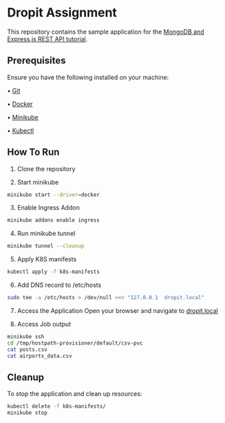 # Dropit Assignment

This repository contains the sample application for the [MongoDB and Express.js REST API tutorial](https://www.mongodb.com/languages/express-mongodb-rest-api-tutorial).


## Prerequisites

Ensure you have the following installed on your machine:

•   [Git](https://git-scm.com/downloads)

•   [Docker](https://docs.docker.com/get-started/)

•   [Minikube](https://minikube.sigs.k8s.io/docs/start/)

•	[Kubectl](https://kubernetes.io/docs/tasks/tools/)


## How To Run

1. Clone the repository

2. Start minikube
```bash
minikube start --driver=docker
```

3. Enable Ingress Addon
```bash
minikube addons enable ingress
```

4. Run minikube tunnel
```bash
minikube tunnel --cleanup
```

5. Apply K8S manifests
```bash
kubectl apply -f k8s-manifests
```

6. Add DNS record to /etc/hosts
```bash
sudo tee -a /etc/hosts > /dev/null <<< "127.0.0.1  dropit.local"
```

7. Access the Application
   Open your browser and navigate to [dropit.local](http://dropit.local/create)

8. Access Job output
```bash
minikube ssh
cd /tmp/hostpath-provisioner/default/csv-pvc
cat posts.csv
cat airports_data.csv
```

## Cleanup

To stop the application and clean up resources:
```bash
kubectl delete -f k8s-manifests/
minikube stop
```